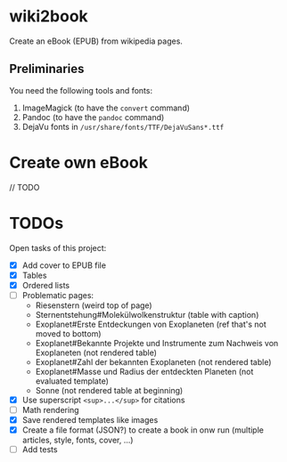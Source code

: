# wiki2book

Create an eBook (EPUB) from wikipedia pages.

## Preliminaries

You need the following tools and fonts:

1. ImageMagick (to have the `convert` command)
2. Pandoc (to have the `pandoc` command)
3. DejaVu fonts in `/usr/share/fonts/TTF/DejaVuSans*.ttf`

# Create own eBook

// TODO

# TODOs

Open tasks of this project:

* [x] Add cover to EPUB file
* [x] Tables
* [x] Ordered lists
* [ ] Problematic pages:
  * Riesenstern (weird top of page)
  * Sternentstehung#Molekülwolkenstruktur (table with caption)
  * Exoplanet#Erste Entdeckungen von Exoplaneten (ref that's not moved to bottom)
  * Exoplanet#Bekannte Projekte und Instrumente zum Nachweis von Exoplaneten (not rendered table)
  * Exoplanet#Zahl der bekannten Exoplaneten (not rendered table)
  * Exoplanet#Masse und Radius der entdeckten Planeten (not evaluated template)
  * Sonne (not rendered table at beginning)
* [x] Use superscript `<sup>...</sup>` for citations
* [ ] Math rendering
* [x] Save rendered templates like images
* [x] Create a file format (JSON?) to create a book in onw run (multiple articles, style, fonts, cover, ...)
* [ ] Add tests
